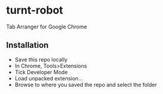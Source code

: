 turnt-robot
=========
Tab Arranger for Google Chrome


Installation
-----------
* Save this repo locally
* In Chrome, Tools>Extensions
* Tick Developer Mode
* Load unpacked extension...
* Browse to where you saved the repo and select the folder